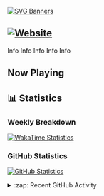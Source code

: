 [![SVG Banners](https://svg-banners-lucatanks.vercel.app/api?type=typeWriter&text1=👋%20Hello%20there,%20I'm%20Luca&width=1000&height=200)](https://lucatanks.xyz)

[![Website](https://img.shields.io/website?down_color=red&down_message=Offline&label=Website&up_color=green&up_message=Online&url=https%3A%2F%2Flucatanks.xyz)](https://lucatanks.xyz)
---

Info
Info
Info
Info
Info

## Now Playing

## 📊 Statistics

### Weekly Breakdown

[![WakaTime Statistics](https://luca-readme-stats.vercel.app/api/wakatime?username=LucaTanks&theme=luca&langs_count=5)](https://lucatanks.xyz)

### GitHub Statistics

[![GitHub Statistics](https://luca-readme-stats.vercel.app/api?username=LucaTanks&theme=luca&show_icons=true&count_private=true)](https://lucatanks.xyz)


<details>
  <summary>:zap: Recent GitHub Activity</summary>
  <br/>
<!--START_SECTION:activity-->
1. ❗️ Closed issue [#1004](https://github.com/anuraghazra/github-readme-stats/issues/1004) in [anuraghazra/github-readme-stats](https://github.com/anuraghazra/github-readme-stats)
2. 💪 Opened PR [#33](https://github.com/tbdscripts/cosmo-issues/pull/33) in [tbdscripts/cosmo-issues](https://github.com/tbdscripts/cosmo-issues)
3. ❗️ Opened issue [#1070](https://github.com/everyday-as/gmodstore-issues/issues/1070) in [everyday-as/gmodstore-issues](https://github.com/everyday-as/gmodstore-issues)
4. ❗️ Opened issue [#1067](https://github.com/everyday-as/gmodstore-issues/issues/1067) in [everyday-as/gmodstore-issues](https://github.com/everyday-as/gmodstore-issues)
5. 🗣 Commented on [#18](https://github.com/Xenthys/ShareXen/issues/18) in [Xenthys/ShareXen](https://github.com/Xenthys/ShareXen)
<!--END_SECTION:activity-->
</details>
